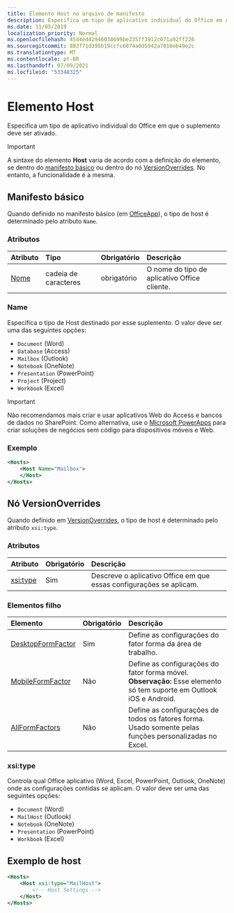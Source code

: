 ```yaml
---
title: Elemento Host no arquivo de manifesto
description: Especifica um tipo de aplicativo individual do Office em que o suplemento deve ser ativado.
ms.date: 11/05/2019
localization_priority: Normal
ms.openlocfilehash: 45d4ed42946038699be235ff3912c071a92ff226
ms.sourcegitcommit: 883f71d395b19ccfc6874a0d5942a7016eb49e2c
ms.translationtype: MT
ms.contentlocale: pt-BR
ms.lasthandoff: 07/09/2021
ms.locfileid: "53348325"
---
```

# <a name="host-element"></a>Elemento Host

Especifica um tipo de aplicativo individual do Office em que o suplemento deve ser ativado.

> [!IMPORTANT]
> A sintaxe do elemento **Host** varia de acordo com a definição do elemento, se dentro do [manifesto básico](#basic-manifest) ou dentro do nó [VersionOverrides](#versionoverrides-node). No entanto, a funcionalidade é a mesma.  

## <a name="basic-manifest"></a>Manifesto básico

Quando definido no manifesto básico (em [OfficeApp](officeapp.md)), o tipo de host é determinado pelo atributo `Name`.

### <a name="attributes"></a>Atributos

| Atributo     | Tipo   | Obrigatório | Descrição                                      |
|:--------------|:-------|:---------|:-------------------------------------------------|
| [Nome](#name) | cadeia de caracteres | obrigatório | O nome do tipo de aplicativo Office cliente. |

### <a name="name"></a>Name

Especifica o tipo de Host destinado por esse suplemento. O valor deve ser uma das seguintes opções:

- `Document` (Word)
- `Database` (Access)
- `Mailbox` (Outlook)
- `Notebook` (OneNote)
- `Presentation` (PowerPoint)
- `Project` (Project)
- `Workbook` (Excel)

> [!IMPORTANT]
> Não recomendamos mais criar e usar aplicativos Web do Access e bancos de dados no SharePoint. Como alternativa, use o [Microsoft PowerApps](https://powerapps.microsoft.com/) para criar soluções de negócios sem código para dispositivos móveis e Web.

### <a name="example"></a>Exemplo

```xml
<Hosts>
    <Host Name="Mailbox">
    </Host>
</Hosts>
```

## <a name="versionoverrides-node"></a>Nó VersionOverrides

Quando definido em [VersionOverrides](versionoverrides.md), o tipo de host é determinado pelo atributo `xsi:type`.

### <a name="attributes"></a>Atributos

|  Atributo  |  Obrigatório  |  Descrição  |
|:-----|:-----|:-----|
|  [xsi:type](#xsitype)  |  Sim  | Descreve o aplicativo Office em que essas configurações se aplicam.|

### <a name="child-elements"></a>Elementos filho

|  Elemento |  Obrigatório  |  Descrição  |
|:-----|:-----|:-----|
|  [DesktopFormFactor](desktopformfactor.md)    |  Sim   |  Define as configurações do fator forma da área de trabalho. |
|  [MobileFormFactor](mobileformfactor.md)    |  Não   |  Define as configurações do fator forma móvel. **Observação:** Esse elemento só tem suporte em Outlook iOS e Android. |
|  [AllFormFactors](allformfactors.md)    |  Não   |  Define as configurações de todos os fatores forma. Usado somente pelas funções personalizadas no Excel. |

### <a name="xsitype"></a>xsi:type

Controla qual Office aplicativo (Word, Excel, PowerPoint, Outlook, OneNote) onde as configurações contidas se aplicam. O valor deve ser uma das seguintes opções:

- `Document` (Word)
- `MailHost` (Outlook)
- `Notebook` (OneNote)
- `Presentation` (PowerPoint)
- `Workbook` (Excel)

## <a name="host-example"></a>Exemplo de host

```xml
<Hosts>
    <Host xsi:type="MailHost">
        <!-- Host Settings -->
    </Host>
</Hosts>
```
